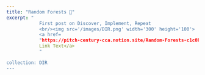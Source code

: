 ```yaml
---
title: "Random Forests 🌳"
excerpt: "
            First post on Discover, Implement, Repeat 
            <br/><img src='/images/DIR.png' width='300' height='100'>
            <a href=
            "https://pitch-century-cca.notion.site/Random-Forests-c1c0bd0d45b54b698f74f987eb73ac65?pvs=4">
            Link Text</a>
            "

collection: DIR
---
```


